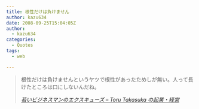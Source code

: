 ```yaml
---
title: 根性だけは負けません
author: kazu634
date: 2008-09-25T15:04:05Z
author:
  - kazu634
categories:
  - Quotes
tags:
  - web

---
```

<div class="section">
<blockquote title="若いビジネスマンのエクスキューズ - Toru Takasuka の起業・経営" cite="http://d.hatena.ne.jp/ttakasuka/20080925/p2">
<p>
      根性だけは負けませんというヤツで根性があったためしが無い。人って長けたところは口にしないんだね。
</p>
    
<p>
<cite><a href="http://d.hatena.ne.jp/ttakasuka/20080925/p2" onclick="__gaTracker('send', 'event', 'outbound-article', 'http://d.hatena.ne.jp/ttakasuka/20080925/p2', '若いビジネスマンのエクスキューズ &#8211; Toru Takasuka の起業・経営');" target="_blank">若いビジネスマンのエクスキューズ &#8211; Toru Takasuka の起業・経営</a></cite>
</p>
</blockquote>
</div>
